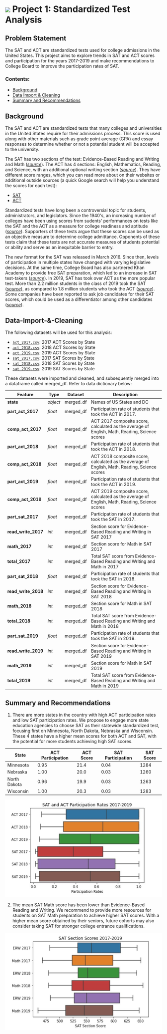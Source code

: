 
# ![](https://ga-dash.s3.amazonaws.com/production/assets/logo-9f88ae6c9c3871690e33280fcf557f33.png) Project 1: Standardized Test Analysis

## Problem Statement
The SAT and ACT are standardized tests used for college admissions in the United States. This project aims to explore trends in SAT and ACT scores and participation for the years 2017-2019 and make recommendations to College Board to improve the participation rates of SAT.

### Contents:
- [Background](#Background)
- [Data Import & Cleaning](#Data-Import-&-Cleaning)
- [Summary and Recommendations](#Summary-and-Recommendations)

## Background

The SAT and ACT are standardized tests that many colleges and universities in the United States require for their admissions process. This score is used along with other materials such as grade point average (GPA) and essay responses to determine whether or not a potential student will be accepted to the university.

The SAT has two sections of the test: Evidence-Based Reading and Writing and Math ([*source*](https://www.princetonreview.com/college/sat-sections)). The ACT has 4 sections: English, Mathematics, Reading, and Science, with an additional optional writing section ([*source*](https://www.act.org/content/act/en/products-and-services/the-act/scores/understanding-your-scores.html)). They have different score ranges, which you can read more about on their websites or additional outside sources (a quick Google search will help you understand the scores for each test):
* [SAT](https://collegereadiness.collegeboard.org/sat)
* [ACT](https://www.act.org/content/act/en.html)

Standardized tests have long been a controversial topic for students, administrators, and legislators. Since the 1940's, an increasing number of colleges have been using scores from sudents' performances on tests like the SAT and the ACT as a measure for college readiness and aptitude ([*source*](https://www.minotdailynews.com/news/local-news/2017/04/a-brief-history-of-the-sat-and-act/)). Supporters of these tests argue that these scores can be used as an objective measure to determine college admittance. Opponents of these tests claim that these tests are not accurate measures of students potential or ability and serve as an inequitable barrier to entry.

The new format for the SAT was released in March 2016. Since then, levels of participation in multiple states have changed with varying legislative decisions. At the same time, College Board has also partnered Khan Academy to provide free SAT preparation, which led to an increase in SAT test-takers ([*source*](https://newsroom.collegeboard.org/college-board-announces-surge-students-taking-new-satr-suite-assessments-creating-opportunity)). In 2019, SAT has took over ACT as the more popular test. More than 2.2 million students in the class of 2019 took the SAT ([*source*](https://newsroom.collegeboard.org/over-22-million-students-class-2019-took-sat-largest-group-ever#:~:text=Over%202.2%20Million%20Students%20in,Group%20Ever%20%7C%20The%20College%20Board)), as compared to 1.8 million students who took the ACT ([*source*](https://www.act.org/content/dam/act/unsecured/documents/National-CCCR-2019.pdf)). Some companies have been reported to ask job candidates for their SAT scores, which could be used as a differentiator among other candidates ([*source*](https://www.wsj.com/articles/SB10001424052702303636404579395220334268350)). 

## Data-Import-&-Cleaning

The following datasets will be used for this analysis:
* [`act_2017.csv`](./data/act_2017.csv): 2017 ACT Scores by State
* [`act_2018.csv`](./data/act_2018.csv): 2018 ACT Scores by State
* [`act_2019.csv`](./data/act_2019.csv): 2019 ACT Scores by State
* [`sat_2017.csv`](./data/sat_2017.csv): 2017 SAT Scores by State
* [`sat_2018.csv`](./data/sat_2018.csv): 2018 SAT Scores by State
* [`sat_2019.csv`](./data/sat_2019.csv): 2019 SAT Scores by State

These datasets were imported and cleaned, and subsequently merged into a dataframe called merged_df. Refer to data dictionary below:

|Feature|Type|Dataset|Description|
|---|---|---|---|
|**state**|*object*|merged_df|Names of US States and DC| 
|**part_act_2017**|*float*|merged_df|Participation rate of students that took the ACT in 2017.| 
|**comp_act_2017**|*float*|merged_df|ACT 2017 composite score, calculated as the average of English, Math, Reading, Science scores| 
|**part_act_2018**|*float*|merged_df|Participation rate of students that took the ACT in 2018.| 
|**comp_act_2018**|*float*|merged_df|ACT 2018 composite score, calculated as the average of English, Math, Reading, Science scores| 
|**part_act_2019**|*float*|merged_df|Participation rate of students that took the ACT in 2019.| 
|**comp_act_2019**|*float*|merged_df|ACT 2019 composite score, calculated as the average of English, Math, Reading, Science scores| 
|**part_sat_2017**|*float*|merged_df|Participation rate of students that took the SAT in 2017.| 
|**read_write_2017**|*int*|merged_df|Section score for Evidence-Based Reading and Writing in SAT 2017| 
|**math_2017**|*int*|merged_df|Section score for Math in SAT 2017| 
|**total_2017**|*int*|merged_df|Total SAT score from Evidence-Based Reading and Writing and Math in 2017| 
|**part_sat_2018**|*float*|merged_df|Participation rate of students that took the SAT in 2018.| 
|**read_write_2018**|*int*|merged_df|Section score for Evidence-Based Reading and Writing in SAT 2018| 
|**math_2018**|*int*|merged_df|Section score for Math in SAT 2018| 
|**total_2018**|*int*|merged_df|Total SAT score from Evidence-Based Reading and Writing and Math in 2018| 
|**part_sat_2019**|*float*|merged_df|Participation rate of students that took the SAT in 2019.| 
|**read_write_2019**|*int*|merged_df|Section score for Evidence-Based Reading and Writing in SAT 2019| 
|**math_2019**|*int*|merged_df|Section score for Math in SAT 2019| 
|**total_2019**|*int*|merged_df|Total SAT score from Evidence-Based Reading and Writing and Math in 2019| 

## Summary and Recommendations

1. There are more states in the country with high ACT participation rates and low SAT participation rates. We propose to engage more state education agencies to choose SAT as their statewide standardized test, focusing first on Minnesota, North Dakota, Nebraska and Wisconsin. These 4 states have a higher mean scores for both ACT and SAT, with the potential for more students achieving high SAT scores.

| State        | ACT Participation | ACT Score | SAT Participation | SAT Score |
|--------------|-------------------|-----------|-------------------|-----------|
| Minnesota    | 0.95              | 21.4      | 0.04              | 1284      |
| Nebraska     | 1.00              | 20.0      | 0.03              | 1260      |
| North Dakota | 0.96              | 19.9      | 0.03              | 1263      |
| Wisconsin    | 1.00              | 20.3      | 0.03              | 1283      |

![1](images/sat_act_part_17_19.jpg "ACT & SAT participation")

2. The mean SAT Math score has been lower than Evidence-Based Reading and Writing. We recommend to provide more resources for students on SAT Math preparation to achieve higher SAT scores. With a higher mean score obtained by their seniors, future cohorts may also consider taking SAT for stronger college entrance qualifications.

![2](images/sat_section_17_19.jpg "SAT section scores")